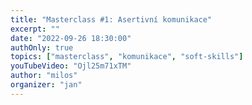 ```yaml
---
title: "Masterclass #1: Asertivní komunikace"
excerpt: ""
date: "2022-09-26 18:30:00"
authOnly: true
topics: ["masterclass", "komunikace", "soft-skills"]
youTubeVideo: "Ojl25m71xTM"
author: "milos"
organizer: "jan"
---
```



